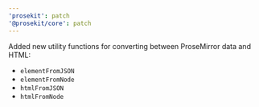 ```yaml
---
'prosekit': patch
'@prosekit/core': patch
---
```


Added new utility functions for converting between ProseMirror data and HTML:

- `elementFromJSON`
- `elementFromNode`
- `htmlFromJSON`
- `htmlFromNode`
